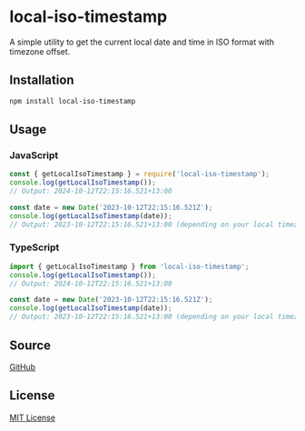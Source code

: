 # local-iso-timestamp

A simple utility to get the current local date and time in ISO format with timezone offset.

## Installation

```bash
npm install local-iso-timestamp
```

## Usage
### JavaScript
```javascript
const { getLocalIsoTimestamp } = require('local-iso-timestamp');
console.log(getLocalIsoTimestamp());
// Output: 2024-10-12T22:15:16.521+13:00

const date = new Date('2023-10-12T22:15:16.521Z');
console.log(getLocalIsoTimestamp(date));
// Output: 2023-10-12T22:15:16.521+13:00 (depending on your local timezone)
```
### TypeScript
```typescript
import { getLocalIsoTimestamp } from 'local-iso-timestamp';
console.log(getLocalIsoTimestamp());
// Output: 2024-10-12T22:15:16.521+13:00

const date = new Date('2023-10-12T22:15:16.521Z');
console.log(getLocalIsoTimestamp(date));
// Output: 2023-10-12T22:15:16.521+13:00 (depending on your local timezone)
```

## Source
[GitHub](https://github.com/below43/local-iso-timestamp)

## License
[MIT License](/LICENSE)
